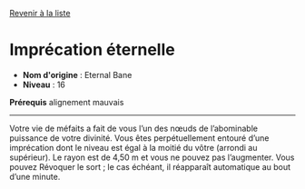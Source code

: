 [Revenir à la liste](list.md)

# Imprécation éternelle

 * **Nom d'origine** : Eternal Bane
 * **Niveau** : 16


<p><strong>Prérequis</strong> alignement mauvais</p>
<hr>
<p>Votre vie de méfaits a fait de vous l’un des nœuds de l’abominable puissance de votre divinité. Vous êtes perpétuellement entouré d’une imprécation dont le niveau est égal à la moitié du vôtre (arrondi au supérieur). Le rayon est de 4,50 m et vous ne pouvez pas l’augmenter. Vous pouvez Révoquer le sort ; le cas échéant, il réapparaît automatique au bout d’une minute.</p>